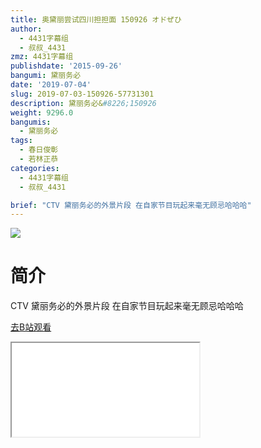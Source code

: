 ```yaml
---
title: 奥黛丽尝试四川担担面 150926 オドぜひ
author:
  - 4431字幕组
  - 叔叔_4431
zmz: 4431字幕组
publishdate: '2015-09-26'
bangumi: 黛丽务必
date: '2019-07-04'
slug: 2019-07-03-150926-57731301
description: 黛丽务必&#8226;150926
weight: 9296.0
bangumis:
  - 黛丽务必
tags:
  - 春日俊彰
  - 若林正恭
categories:
  - 4431字幕组
  - 叔叔_4431

brief: "CTV 黛丽务必的外景片段 在自家节目玩起来毫无顾忌哈哈哈"
---
```

![](https://raw.githubusercontent.com/tcgriffith/owaraisite/master/static/tmpimg/d63c33bda21fb7cdc05cf14e862676a988c710f5.jpg.480.jpg)
# 简介  
CTV
黛丽务必的外景片段
在自家节目玩起来毫无顾忌哈哈哈  

[去B站观看](https://www.bilibili.com/video/av57731301/)
<div class ="resp-container"><iframe class="testiframe" src="//player.bilibili.com/player.html?aid=57731301"", scrolling="no", allowfullscreen="true" > </iframe></div> 

